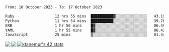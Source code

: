 <!--START_SECTION:waka-->

```txt
From: 10 October 2023 - To: 17 October 2023

Ruby                  12 hrs 55 mins  ██████████▓░░░░░░░░░░░░░░   43.19 %
Python                11 hrs 54 mins  ██████████░░░░░░░░░░░░░░░   39.76 %
ERB                   1 hr 56 mins    █▓░░░░░░░░░░░░░░░░░░░░░░░   06.49 %
YAML                  1 hr 55 mins    █▓░░░░░░░░░░░░░░░░░░░░░░░   06.42 %
JavaScript            25 mins         ▒░░░░░░░░░░░░░░░░░░░░░░░░   01.44 %
```

<!--END_SECTION:waka-->
<a href="https://github.com/anuraghazra/github-readme-stats">
  <img align="left" src="https://github-readme-stats.vercel.app/api?username=Tanesan&count_private=true&show_icons=true" />
<img align="left" src="https://github-readme-stats.vercel.app/api/top-langs/?username=Tanesan" />
</a>

[![ktanemur's 42 stats](https://badge42.vercel.app/api/v2/cl1wslf6s002109l771rng2w8/stats?cursusId=21&coalitionId=62)](https://github.com/JaeSeoKim/badge42)
